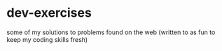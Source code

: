 # dev-exercises
 some of my solutions to problems found on the web 
 (written to as fun to keep my coding skills fresh)

